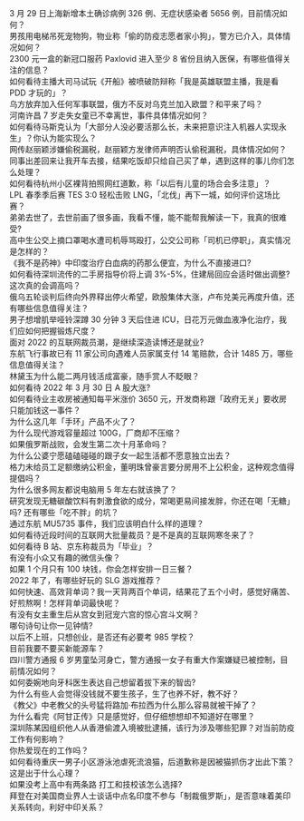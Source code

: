 3 月 29 日上海新增本土确诊病例 326 例、无症状感染者 5656 例，目前情况如何？  
男孩用电梯吊死宠物狗，物业称「偷的防疫志愿者家小狗」，警方已介入，具体情况如何？  
2300 元一盒的新冠口服药 Paxlovid 进入至少 8 省份且纳入医保，有哪些值得关注的信息？  
如何看待主播大司马试玩《开船》被喷破防辩称「我是英雄联盟主播，我是看 PDD 才玩的」？  
乌方放弃加入任何军事联盟，俄方不反对乌克兰加入欧盟？和平来了吗？  
河南许昌 7 岁走失女童已不幸离世，事件具体情况如何？  
如何看待马斯克认为「大部分人没必要活那么长，未来把意识注入机器人实现永生」？你认为能实现么？  
网传赵丽颖涉嫌偷税漏税，赵丽颖方发律师声明否认偷税漏税，具体情况如何？  
同事出差回来让我开车去接，结果吃饭却只给自己买了单，遇到这样的事儿你们怎么处理？  
如何看待杭州小区裸背拍照网红道歉，称「以后有儿童的场合会多注意」？  
LPL 春季季后赛 TES 3:0 轻松击败 LNG，「北伐」再下一城，如何评价这场比赛？  
弟弟去世了，去世前画了很多画，我看不懂，能不能帮我解读一下，我真的很难受?  
高中生公交上摘口罩喝水遭司机辱骂殴打，公交公司称「司机已停职」，真实情况是怎样的？  
《我不是药神》中印度治疗白血病的药那么便宜，为什么不直接进口?  
如何看待深圳流传的二手房指导价将上调 3%-5%，住建局回应会适时做出调整? 这次真的会调高吗？  
俄乌五轮谈判后终向外界释出停火希望，欧股集体大涨，卢布兑美元再度升值，还有哪些信息值得关注？  
男子想增肌举哑铃深蹲 30 分钟 3 天后住进 ICU，日花万元做血液净化治疗，我们应如何把握锻炼尺度？  
面对 2022 的互联网裁员潮，是继续深造读博还是就业?  
东航飞行事故已有 11 家公司向遇难人员家属支付 14 笔赔款，合计 1485 万，哪些信息值得关注？  
林黛玉为什么能二两月钱活成富豪，随手赏人不眨眼？  
如何看待 2022 年 3 月 30 日 A 股大涨?  
如何看待业主收房被通知每平米涨价 3650 元，开发商称跟「政府无关」要收房只能加钱这一事件？  
为什么这几年「手环」产品不火了？  
为什么现代游戏容量超过 100G，厂商却不压缩？  
如果俄罗斯战败，会发生第二次十月革命吗？  
为什么公婆宁愿磕磕碰碰的跟子女一起生活都不愿意独立出去？  
格力未给员工足额缴纳公积金，董明珠曾豪言要分房用不上公积金，这种观念值得提倡吗？  
为什么很多网友都说电脑用 5 年左右就该换了？  
研究发现无糖碳酸饮料有刺激食欲的成分，常喝更易间接发胖，你还在喝「无糖」吗? 还有哪些「吃不胖」的坑？  
通过东航 MU5735 事件，我们应该明白什么样的道理？  
如何看待近段时间的互联网大批量裁员？是不是真的互联网寒冬来了？  
如何看待 B 站、京东称裁员为「毕业」？  
有没有小众又有趣的微信头像？  
如果 1 个月只有 100 块钱，你会怎样安排一日三餐？  
2022 年了，有哪些好玩的 SLG 游戏推荐？  
如何快速、高效背单词？我一天背两百个单词，结果花了五个小时，感觉好痛苦、好煎熬啊！怎样背单词最快呢？  
有没有女主重生后从宫女到冠宠六宫的惊心宫斗文啊？  
哪句诗句让你一见钟情?  
以后不上班，只想创业，是否还有必要考 985 学校？  
目前我要不要买新能源车？  
四川警方通报 6 岁男童坠河身亡，警方通报一女子有重大作案嫌疑已被控制，目前情况如何？  
如何委婉地向牙科医生表达自己想留着拔下来的智齿?  
为什么有些人会觉得没钱就不要生孩子，生了也养不好，教不好？  
《教父》中老教父的头号猛将路加·布拉西为什么那么容易就被干掉了？  
为什么看完《阿甘正传》只是感觉好，但仔细想想却不知道好在哪里？  
深圳陈某因组织他人从香港偷渡入境被批逮捕，该行为涉及哪些犯罪？对当前防疫工作有何影响？  
你热爱现在的工作吗？  
如何看待重庆一男子小区游泳池虐死流浪猫，后道歉称是因被猫抓伤才出此下策？这是出于什么心理？  
如果没考上高中有两条路 打工和技校该怎么选择?  
拜登在对美国商业界人士谈话中点名印度不参与「制裁俄罗斯」，是否意味着美印关系转向，利好中印关系？  
